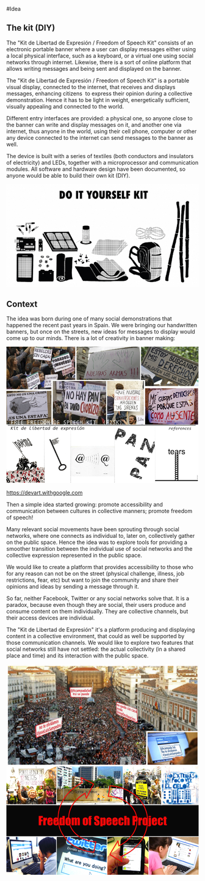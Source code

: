 #Idea
## The kit (DIY)
The "Kit de Libertad de Expresión / Freedom of Speech Kit" consists of an electronic portable banner where a user can display messages either using a local physical interface, such as a keyboard, or a virtual one using social networks through internet. Likewise, there is a sort of online platform that allows writing messages and being sent and displayed on the banner.

The "Kit de Libertad de Expresión / Freedom of Speech Kit" is a portable visual display, connected to the internet, that receives and displays messages, enhancing citizens  to express their opinion during a collective demonstration. Hence it has to be light in weight, energetically sufficient, visually appealing and connected to the world. 

Different entry interfaces are provided: a physical one, so anyone close to the banner can write and display messages on it, and another one via internet, thus anyone in the world, using their cell phone, computer or other any device connected to the internet can send messages to the banner as well.

The device is built with a series of textiles (both conductors and insulators of electricity) and LEDs, together with a microprocessor and communication modules. All software and hardware design have been documented, so anyone would be able to build their own kit (DIY).

![Kit DIY](../project_images/idea/KLE_DIY_elements.jpg "Kit DIY")

## Context
The idea was born during one of many social demonstrations that happened the recent past years in Spain. We were bringing our handwritten banners, but once on the streets, new ideas for messages to display would come up to our minds. There is a lot of creativity in banner making:

![References](../project_images/idea/KLE_references.jpg "References")

https://devart.withgoogle.com

Then a simple idea started growing: promote accessibility and communication between cultures in collective manners; promote freedom of speech! 

Many relevant social movements have been sprouting through social networks, where one connects as individual to, later on, collectively gather on the public space. Hence the idea was to explore tools for providing a smoother transition between the individual use of social networks and the collective expression represented in the public space.

We would like to create a platform that provides accessibility to those who for any reason can not be on the street (physical challenge, illness, job restrictions, fear, etc) but want to join the community and share their opinions and ideas by sending a message through it.

So far, neither Facebook, Twitter or any social networks solve that. It is a paradox, because even though they are social, their users produce and consume content on them individually. They are collective channels, but their access devices are individual.

The "Kit de Libertad de Expresión" it's a platform producing and displaying content in a collective environment, that could as well be supported by those communication channels. We would like to explore two features that social networks still have not settled: the actual collectivity (in a shared place and time) and its interaction with the public space.

![Concept](../project_images/idea/KLE_concept_visualization.jpg "Concept")
![KLE context](../project_images/idea/KLE_context_gap.jpg "KLE context")
